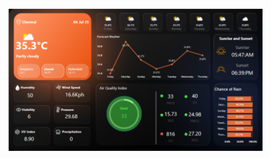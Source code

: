 ![image.url](https://github.com/kishorekishh/Weather_Report_Dashboard/blob/main/WeatherDashboardSnap.png?raw=true)
